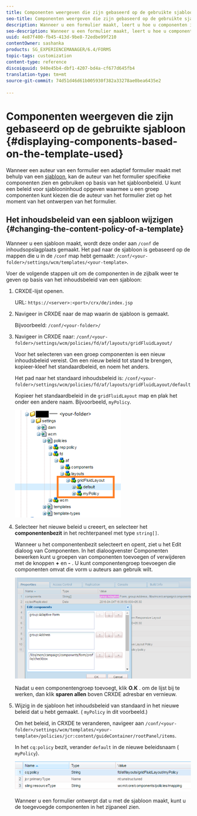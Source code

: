 ```yaml
---
title: Componenten weergeven die zijn gebaseerd op de gebruikte sjabloon
seo-title: Componenten weergeven die zijn gebaseerd op de gebruikte sjabloon
description: Wanneer u een formulier maakt, leert u hoe u componenten in het zijpaneel kunt inschakelen op basis van de geselecteerde sjabloon.
seo-description: Wanneer u een formulier maakt, leert u hoe u componenten in het zijpaneel kunt inschakelen op basis van de geselecteerde sjabloon.
uuid: 4e87f400-fb45-413d-9be8-72edbe99f210
contentOwner: sashanka
products: SG_EXPERIENCEMANAGER/6.4/FORMS
topic-tags: customization
content-type: reference
discoiquuid: 940e45b4-dbf1-4207-bd4a-cf677d645fb4
translation-type: tm+mt
source-git-commit: 74d51d46d61b005930f382a33278ae0bea6435e2

---
```



# Componenten weergeven die zijn gebaseerd op de gebruikte sjabloon {#displaying-components-based-on-the-template-used}

Wanneer een auteur van een formulier een adaptief formulier maakt met behulp van een [sjabloon](/help/forms/using/template-editor.md), kan de auteur van het formulier specifieke componenten zien en gebruiken op basis van het sjabloonbeleid. U kunt een beleid voor sjablooninhoud opgeven waarmee u een groep componenten kunt kiezen die de auteur van het formulier ziet op het moment van het ontwerpen van het formulier.

## Het inhoudsbeleid van een sjabloon wijzigen {#changing-the-content-policy-of-a-template}

Wanneer u een sjabloon maakt, wordt deze onder aan `/conf` de inhoudsopslagplaats gemaakt. Het pad naar de sjabloon is gebaseerd op de mappen die u in de `/conf` map hebt gemaakt: `/conf/<your-folder>/settings/wcm/templates/<your-template>`.

Voer de volgende stappen uit om de componenten in de zijbalk weer te geven op basis van het inhoudsbeleid van een sjabloon:

1. CRXDE-lijst openen.

   URL: `https://<server>:<port>/crx/de/index.jsp`

1. Navigeer in CRXDE naar de map waarin de sjabloon is gemaakt.

   Bijvoorbeeld: `/conf/<your-folder>/`

1. Navigeer in CRXDE naar: `/conf/<your-folder>/settings/wcm/policies/fd/af/layouts/gridFluidLayout/`

   Voor het selecteren van een groep componenten is een nieuw inhoudsbeleid vereist. Om een nieuw beleid tot stand te brengen, kopieer-kleef het standaardbeleid, en noem het anders.

   Het pad naar het standaard inhoudsbeleid is: `/conf/<your-folder>/settings/wcm/policies/fd/af/layouts/gridFluidLayout/default`

   Kopieer het standaardbeleid in de `gridFluidLayout` map en plak het onder een andere naam. Bijvoorbeeld, `myPolicy`.

   ![Standaardbeleid kopiëren](assets/crx-default1.png)

1. Selecteer het nieuwe beleid u creeert, en selecteer het **componentenbezit** in het rechterpaneel met type `string[]`.

   Wanneer u het componentenbezit selecteert en opent, ziet u het Edit dialoog van Componenten. In het dialoogvenster Componenten bewerken kunt u groepen van componenten toevoegen of verwijderen met de knoppen **+** en **-** . U kunt componentengroep toevoegen die componenten omvat die vorm u auteurs aan gebruik wilt.

   ![Componenten toevoegen aan of verwijderen uit het beleid](assets/add-components-list1.png)

   Nadat u een componentengroep toevoegt, klik **O.K** . om de lijst bij te werken, dan klik **sparen allen** boven CRXDE adresbar en vernieuw.

1. Wijzig in de sjabloon het inhoudsbeleid van standaard in het nieuwe beleid dat u hebt gemaakt. ( `myPolicy` in dit voorbeeld.)

   Om het beleid, in CRXDE te veranderen, navigeer aan `/conf/<your-folder>/settings/wcm/templates/<your-template>/policies/jcr:content/guideContainer/rootPanel/items`.

   In het `cq:policy` bezit, verander `default` in de nieuwe beleidsnaam ( `myPolicy`).

   ![Beleid voor bijgewerkte sjablooninhoud](assets/updated-policy.png)

   Wanneer u een formulier ontwerpt dat u met de sjabloon maakt, kunt u de toegevoegde componenten in het zijpaneel zien.

